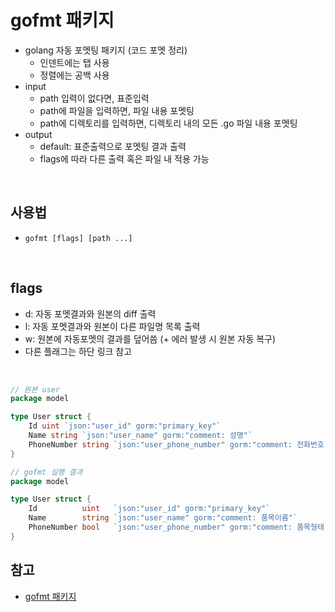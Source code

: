 # gofmt 패키지

- golang 자동 포멧팅 패키지 (코드 포멧 정리)
  - 인덴트에는 탭 사용
  - 정렬에는 공백 사용
- input
  - path 입력이 없다면, 표준입력
  - path에 파일을 입력하면, 파일 내용 포멧팅
  - path에 디렉토리를 입력하면, 디렉토리 내의 모든 .go 파일 내용 포멧팅
- output
  - default: 표준출력으로 포멧팅 결과 출력
  - flags에 따라 다른 출력 혹은 파일 내 적용 가능

<br>

## 사용법

- `gofmt [flags] [path ...] `

<br>

## flags

- d: 자동 포멧결과와 원본의 diff 출력
- l: 자동 포멧결과와 원본이 다른 파일명 목록 출력
- w: 원본에 자동포멧의 결과를 덮어씀 (+ 에러 발생 시 원본 자동 복구)
- 다른 플래그는 하단 링크 참고

<br>

```go
// 원본 user
package model

type User struct {
	Id uint `json:"user_id" gorm:"primary_key"`
	Name string `json:"user_name" gorm:"comment: 성명"`
    PhoneNumber string `json:"user_phone_number" gorm:"comment: 전화번호"`
}

// gofmt 실행 결과
package model

type User struct {
	Id          uint   `json:"user_id" gorm:"primary_key"`
	Name        string `json:"user_name" gorm:"comment: 품목이름"`
	PhoneNumber bool   `json:"user_phone_number" gorm:"comment: 품목형태"`
}

```

## 참고

- [gofmt 패키지](https://pkg.go.dev/cmd/gofmt)
